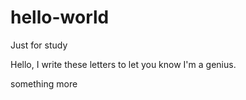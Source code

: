 # hello-world
Just for study


Hello, I write these letters to let you know I'm a genius.

something more
